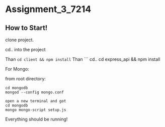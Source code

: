 # Assignment_3_7214

## How to Start!

clone project.

cd.. into the project

Than ```cd client && npm install```
Than ``` cd.. cd express_api && npm install

For Mongo:

from root directory:
```
cd mongodb
mongod --config mongo.conf

open a new terminal and got
cd mongodb
mongo mongo-script setup.js
```

Everything should be running!
